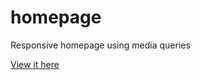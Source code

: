 # homepage
Responsive homepage using media queries

[View it here](https://nontasbak.github.io/homepage/)
